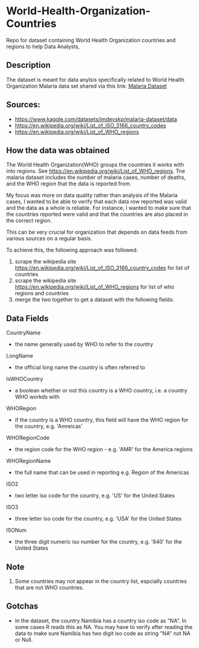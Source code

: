 # World-Health-Organization-Countries
 Repo for dataset containing World Health Organization countries and regions to help Data Analysts,
 
## Description
The dataset is meant for data anylsis specifically related to World Health Organization Malaria data set shared via this link: [Malaria Dataset](https://www.kaggle.com/datasets/imdevskp/malaria-dataset/data)

## Sources:

- https://www.kaggle.com/datasets/imdevskp/malaria-dataset/data
- https://en.wikipedia.org/wiki/List_of_ISO_3166_country_codes
- https://en.wikipedia.org/wiki/List_of_WHO_regions

## How the data was obtained
The World Health Organization(WHO) groups the countries it works with into regions. See https://en.wikipedia.org/wiki/List_of_WHO_regions.
Tne malaria dataset includes the number of malaria cases, number of deaths, and the WHO region that the data is reported from. 

My focus was more on data quality rather than analysis of the Malaria cases, I wanted to be able to verify that each data row reported was valid and the data as a whole is reliable. For instance, I wanted to make sure that the countries reported were valid and that the countries are also placed in the correct region.


This can be very crucial for organization that depends on data feeds from various sources on a regular basis.

To achieve this, the following approach was followed:

1. scrape the wikipedia site https://en.wikipedia.org/wiki/List_of_ISO_3166_country_codes for list of countries
2. scrape the wikipedia site https://en.wikipedia.org/wiki/List_of_WHO_regions for list of who regions and countries
3. merge the two together to get a dataset with the following fields:

## Data Fields
CountryName

- the name generally used by WHO to refer to the country

LongName

- the official long name the country is often referred to

IsWHOCountry

- a boolean whether or not this country is a WHO country, i.e. a country WHO workds with

WHORegion

- if the country is a WHO country, this field will have the WHO region for the country, e.g. 'Amreicas'

WHORegionCode

- the region code for the WHO region - e.g. 'AMR' for the America regions

WHORegionName

- the full name that can be used in reporting e.g. Region of the Americas

ISO2

- two letter iso code for the country, e.g. 'US' for the United States

ISO3

- three letter iso code for the country, e.g. 'USA' for the United States

ISONum

- the three digit numeric iso number for the country, e.g. '840' for the United States

## Note
1. Some countries may not appear in the country list, espcially countries that are not WHO countries.

## Gotchas
- In the dataset, the country Namibia has a country iso code as "NA". In some cases R reads this as NA. You may have to verify after reading the data to make sure Namibia has two digit iso code as string "NA" not NA or Null.
